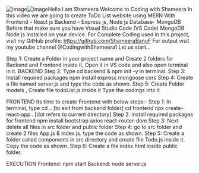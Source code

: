 ![image](https://github.com/user-attachments/assets/2544d022-f4ef-4e1b-b673-33e3f0b5826f)![image](https://github.com/user-attachments/assets/f52ea868-fb93-4fbc-9955-29d66b825752)Hello
I am Shameera
Welcome to Coding with Shameera
In this video we are going to create ToDo List website using MERN
With 
Frontend – React js
Backend – Express js, Node js
Database- MongoDB
Before that make sure you have
Visual Studio Code (VS Code)
MongoDB 
Node js
Installed on your device.
For Complete Coding used in this project, visit my GitHub profile: https://github.com/ShameeraBanuF
For output visit my youtube channel @CodingwithShameera1
Let us start…

Step 1: Create a Folder in your project name and Create 2 folders for Backend and Frontend inside it, Open it in VS code and also open terminal in it.
BACKEND
Step 2: Type cd backend & npm init -y in terminal.
Step 3: Install required packages
	npm install express mongoose cors
Step 4: Create a file named server.js and type the code as shown.
Step 5: Create Folder models , Create file todoList.js inside it Type the codings into it

FRONTEND
Its time to create Frontend with below steps:-
Step 1: In terminal, type
	cd .. [to exit from backend folder]
	cd frontend
	npx create-react-app . [dot refers to current directory]
Step 2: install required packages for frontend
	npm install bootstrap axios react-router-dom 
Step 3: Next delete all files in src folder and public folder
Step 4: go to src folder and create 2 files  App.js & index.js. type the code as shown.
Step 5: Create a folder called components in src directory and create file Todo.js inside it. Copy the code as shown.
Step 6: Create a file index.html inside public folder.


EXECUTION
Frontend: npm start
Backend: node server.js

